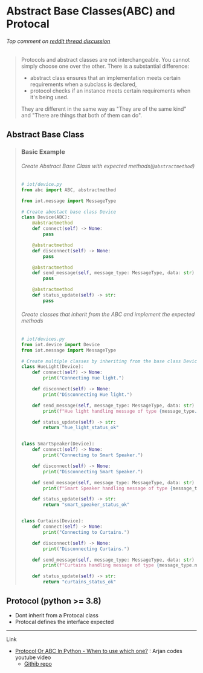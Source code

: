 # Abstract Base Classes(ABC) and Protocal

###### Top comment on [reddit thread discussion](https://www.reddit.com/r/Python/comments/1109kkx/python_interfaces_choose_protocols_over_abc/)

> Protocols and abstract classes are not interchangeable. You cannot simply choose one over the other. 
> There is a substantial difference: 
>
> - abstract class ensures that an implementation meets certain requirements when a subclass is declared,
> - protocol checks if an instance meets certain requirements when it's being used. 
> 
> They are different in the same way as "They are of the same kind" and "There are things that both of them can do".



## Abstract Base Class

> ### Basic Example
>
> ###### Create Abstract Base Class with expected methods(`@abstractmethod`)
>
> ```python
> # iot/device.py
> from abc import ABC, abstractmethod
> 
> from iot.message import MessageType
> 
> # Create abostact base class Device
> class Device(ABC):
>     @abstractmethod
>     def connect(self) -> None:
>         pass
> 
>     @abstractmethod
>     def disconnect(self) -> None:
>         pass
> 
>     @abstractmethod
>     def send_message(self, message_type: MessageType, data: str) -> None:
>         pass
> 
>     @abstractmethod
>     def status_update(self) -> str:
>         pass
> ```
>
> ###### Create classes that inherit from the ABC and implement the expected methods
>
> ```python
> # iot/devices.py
> from iot.device import Device
> from iot.message import MessageType
> 
> # Create multiple classes by inheriting from the base class Device
> class HueLight(Device):
>     def connect(self) -> None:
>         print("Connecting Hue light.")
> 
>     def disconnect(self) -> None:
>         print("Disconnecting Hue light.")
> 
>     def send_message(self, message_type: MessageType, data: str) -> None:
>         print(f"Hue light handling message of type {message_type.name} with data [{data}].")
> 
>     def status_update(self) -> str:
>         return "hue_light_status_ok"
> 
> 
> class SmartSpeaker(Device):
>     def connect(self) -> None:
>         print("Connecting to Smart Speaker.")
> 
>     def disconnect(self) -> None:
>         print("Disconnecting Smart Speaker.")
> 
>     def send_message(self, message_type: MessageType, data: str) -> None:
>         print(f"Smart Speaker handling message of type {message_type.name} with data [{data}].")
> 
>     def status_update(self) -> str:
>         return "smart_speaker_status_ok"
> 
> 
> class Curtains(Device):
>     def connect(self) -> None:
>         print("Connecting to Curtains.")
> 
>     def disconnect(self) -> None:
>         print("Disconnecting Curtains.")
> 
>     def send_message(self, message_type: MessageType, data: str) -> None:
>         print(f"Curtains handling message of type {message_type.name} with data [{data}].")
> 
>     def status_update(self) -> str:
>         return "curtains_status_ok"
> ```
>
> 



## Protocol (python >= 3.8)

- Dont inherit from a Protocal class
- Protocal defines the interface expected







---

Link

- [Protocol Or ABC In Python - When to use which one?](https://www.youtube.com/watch?v=xvb5hGLoK0A&ab_channel=ArjanCodes) : Arjan codes youtube video
  - [Githib repo](https://github.com/ArjanCodes/2021-protocol-vs-abc)